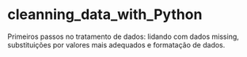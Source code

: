 # cleanning_data_with_Python
Primeiros passos no tratamento de dados: lidando com dados missing, substituições por valores mais adequados e formatação de dados.
